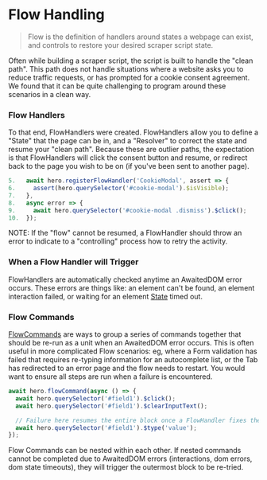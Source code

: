 # Flow Handling

> Flow is the definition of handlers around states a webpage can exist, and controls to restore your desired scraper script state.


Often while building a scraper script, the script is built to handle the "clean path". This path does not handle situations where a website asks you to reduce traffic requests, or has prompted for a cookie consent agreement. We found that it can be quite challenging to program around these scenarios in a clean way.

### Flow Handlers

To that end, FlowHandlers were created. FlowHandlers allow you to define a "State" that the page can be in, and a "Resolver" to correct the state and resume your "clean path". Because these are outlier paths, the expectation is that FlowHandlers will click the consent button and resume, or redirect back to the page you wish to be on (if you've been sent to another page).

```js
5.   await hero.registerFlowHandler('CookieModal', assert => {
6.     assert(hero.querySelector('#cookie-modal').$isVisible);
7.   },
8.   async error => {
9.     await hero.querySelector('#cookie-modal .dismiss').$click();
10.  });
```

NOTE: If the "flow" cannot be resumed, a FlowHandler should throw an error to indicate to a "controlling" process how to retry the activity.

### When a Flow Handler will Trigger

FlowHandlers are automatically checked anytime an AwaitedDOM error occurs. These errors are things like: an element can't be found, an element interaction failed, or waiting for an element [State](/docs/hero/basic-client/tab#wait-for-state) timed out.

### Flow Commands

[FlowCommands](/docs/hero/basic-client/tab#flow-commands) are ways to group a series of commands together that should be re-run as a unit when an AwaitedDOM error occurs. This is often useful in more complicated Flow scenarios: eg, where a Form validation has failed that requires re-typing information for an autocomplete list, or the Tab has redirected to an error page and the flow needs to restart. You would want to ensure all steps are run when a failure is encountered.

```js
await hero.flowCommand(async () => {
  await hero.querySelector('#field1').$click();
  await hero.querySelector('#field1').$clearInputText();

  // Failure here resumes the entire block once a FlowHandler fixes the state
  await hero.querySelector('#field1').$type('value');
});
```

Flow Commands can be nested within each other. If nested commands cannot be completed due to AwaitedDOM errors (interactions, dom errors, dom state timeouts), they will trigger the outermost block to be re-tried.
